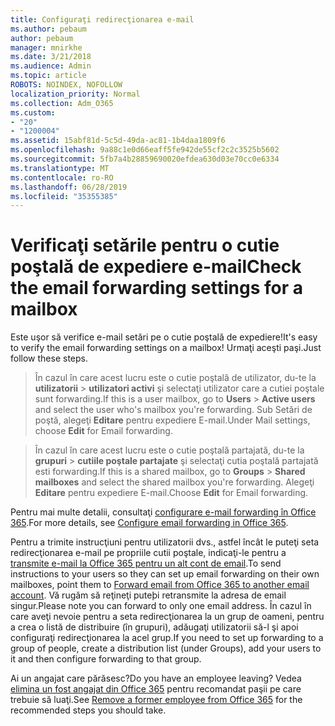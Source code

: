 ```yaml
---
title: Configuraţi redirecţionarea e-mail
ms.author: pebaum
author: pebaum
manager: mnirkhe
ms.date: 3/21/2018
ms.audience: Admin
ms.topic: article
ROBOTS: NOINDEX, NOFOLLOW
localization_priority: Normal
ms.collection: Adm_O365
ms.custom:
- "20"
- "1200004"
ms.assetid: 15abf81d-5c5d-49da-ac81-1b4daa1809f6
ms.openlocfilehash: 9a88c1e0d66eaff5fe942de55cf2c2c3525b5602
ms.sourcegitcommit: 5fb7a4b28859690020efdea630d03e70cc0e6334
ms.translationtype: MT
ms.contentlocale: ro-RO
ms.lasthandoff: 06/28/2019
ms.locfileid: "35355385"
---
```

# <a name="check-the-email-forwarding-settings-for-a-mailbox"></a><span data-ttu-id="55954-102">Verificaţi setările pentru o cutie poştală de expediere e-mail</span><span class="sxs-lookup"><span data-stu-id="55954-102">Check the email forwarding settings for a mailbox</span></span>

<span data-ttu-id="55954-103">Este uşor să verifice e-mail setări pe o cutie poştală de expediere!</span><span class="sxs-lookup"><span data-stu-id="55954-103">It's easy to verify the email forwarding settings on a mailbox!</span></span> <span data-ttu-id="55954-104">Urmaţi aceşti paşi.</span><span class="sxs-lookup"><span data-stu-id="55954-104">Just follow these steps.</span></span>
  
> <span data-ttu-id="55954-105">În cazul în care acest lucru este o cutie poştală de utilizator, du-te la **utilizatorii** \> **utilizatori activi** şi selectaţi utilizator care a cutiei poştale sunt forwarding.</span><span class="sxs-lookup"><span data-stu-id="55954-105">If this is a user mailbox, go to **Users** \> **Active users** and select the user who's mailbox you're forwarding.</span></span> <span data-ttu-id="55954-106">Sub Setări de poştă, alegeţi **Editare** pentru expediere E-mail.</span><span class="sxs-lookup"><span data-stu-id="55954-106">Under Mail settings, choose **Edit** for Email forwarding.</span></span>
    
> <span data-ttu-id="55954-107">În cazul în care acest lucru este o cutie poştală partajată, du-te la **grupuri** \> **cutiile poştale partajate** şi selectaţi cutia poştală partajată esti forwarding.</span><span class="sxs-lookup"><span data-stu-id="55954-107">If this is a shared mailbox, go to **Groups** \> **Shared mailboxes** and select the shared mailbox you're forwarding.</span></span> <span data-ttu-id="55954-108">Alegeţi **Editare** pentru expediere E-mail.</span><span class="sxs-lookup"><span data-stu-id="55954-108">Choose **Edit** for Email forwarding.</span></span>

<span data-ttu-id="55954-109">Pentru mai multe detalii, consultaţi [configurare e-mail forwarding în Office 365](https://support.office.com/article/Configure-email-forwarding-in-Office-365-ab5eb117-0f22-4fa7-a662-3a6bdb0add74).</span><span class="sxs-lookup"><span data-stu-id="55954-109">For more details, see [Configure email forwarding in Office 365](https://support.office.com/article/Configure-email-forwarding-in-Office-365-ab5eb117-0f22-4fa7-a662-3a6bdb0add74).</span></span>
  
<span data-ttu-id="55954-110">Pentru a trimite instrucţiuni pentru utilizatorii dvs., astfel încât le puteţi seta redirecţionarea e-mail pe propriile cutii poştale, indicaţi-le pentru a [transmite e-mail la Office 365 pentru un alt cont de email](https://support.office.com/article/Forward-email-from-Office-365-to-another-email-account-1ed4ee1e-74f8-4f53-a174-86b748ff6a0e).</span><span class="sxs-lookup"><span data-stu-id="55954-110">To send instructions to your users so they can set up email forwarding on their own mailboxes, point them to [Forward email from Office 365 to another email account](https://support.office.com/article/Forward-email-from-Office-365-to-another-email-account-1ed4ee1e-74f8-4f53-a174-86b748ff6a0e).</span></span> <span data-ttu-id="55954-111">Vă rugăm să reţineţi puteþi retransmite la adresa de email singur.</span><span class="sxs-lookup"><span data-stu-id="55954-111">Please note you can forward to only one email address.</span></span> <span data-ttu-id="55954-112">În cazul în care aveţi nevoie pentru a seta redirecţionarea la un grup de oameni, pentru a crea o listă de distribuire (în grupuri), adăugaţi utilizatorii să-l şi apoi configuraţi redirecţionarea la acel grup.</span><span class="sxs-lookup"><span data-stu-id="55954-112">If you need to set up forwarding to a group of people, create a distribution list (under Groups), add your users to it and then configure forwarding to that group.</span></span>
  
<span data-ttu-id="55954-113">Ai un angajat care părăsesc?</span><span class="sxs-lookup"><span data-stu-id="55954-113">Do you have an employee leaving?</span></span> <span data-ttu-id="55954-114">Vedea [elimina un fost angajat din Office 365](https://support.office.com/article/Remove-a-former-employee-from-Office-365-44d96212-4d90-4027-9aa9-a95eddb367d1.aspx) pentru recomandat paşii pe care trebuie să luaţi.</span><span class="sxs-lookup"><span data-stu-id="55954-114">See [Remove a former employee from Office 365](https://support.office.com/article/Remove-a-former-employee-from-Office-365-44d96212-4d90-4027-9aa9-a95eddb367d1.aspx) for the recommended steps you should take.</span></span>
  